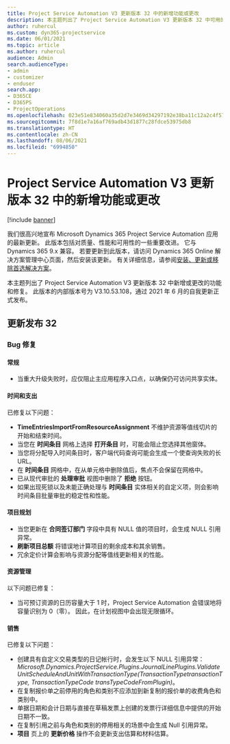 ```yaml
---
title: Project Service Automation V3 更新版本 32 中的新增功能或更改
description: 本主题列出了 Project Service Automation V3 更新版本 32 中可用的功能和修复。
author: ruhercul
ms.custom: dyn365-projectservice
ms.date: 06/01/2021
ms.topic: article
ms.author: ruhercul
audience: Admin
search.audienceType:
- admin
- customizer
- enduser
search.app:
- D365CE
- D365PS
- ProjectOperations
ms.openlocfilehash: 023e51e834060a35d2d7e3469d34297192e38ba11c12a2c4f57424213aba44ba
ms.sourcegitcommit: 7f8d1e7a16af769adb43d1877c28fdce53975db8
ms.translationtype: HT
ms.contentlocale: zh-CN
ms.lasthandoff: 08/06/2021
ms.locfileid: "6994850"
---
```

# <a name="whats-new-or-changed-in-project-service-automation-update-release-32-v3"></a>Project Service Automation V3 更新版本 32 中的新增功能或更改

[!include [banner](../includes/psa-now-project-operations.md)]

我们很高兴地宣布 Microsoft Dynamics 365 Project Service Automation 应用的最新更新。 此版本包括对质量、性能和可用性的一些重要改进。 它与 Dynamics 365 9.x 兼容。 若要更新到此版本，请访问 Dynamics 365 Online 解决方案管理中心页面，然后安装该更新。 有关详细信息，请参阅[安装、更新或移除首选解决方案](/power-platform/admin/install-remove-preferred-solution)。

本主题列出了 Project Service Automation V3 更新版本 32 中新增或更改的功能和修复。 此版本的内部版本号为 V3.10.53.108，通过 2021 年 6 月的自我更新正式发布。

## <a name="update-release-32"></a>更新发布 32

### <a name="bug-fixes"></a>Bug 修复

#### <a name="general"></a>常规

- 当重大升级失败时，应仅阻止主应用程序入口点，以确保仍可访问共享实体。

#### <a name="time-and-expense"></a>时间和支出

已修复以下问题：

- **TimeEntriesImportFromResourceAssignment** 不维护资源等值线切片的开始和结束时间。
- 当您在 **时间条目** 网格上选择 **打开条目** 时，可能会阻止您选择其他窗体。
- 当您将分配导入时间条目时，客户端代码查询可能会生成一个使查询失败的长 URL。
- 在 **时间条目** 网格中，在从单元格中删除值后，焦点不会保留在网格中。
- 已从现代审批的 **处理审批** 视图中删除了 **拒绝** 按钮。
- 如果出现死锁以及未能正确处理与 **时间条目** 实体相关的自定义项，则会影响时间条目批量审批的稳定性和性能。

#### <a name="project-planning"></a>项目规划

- 当您更新在 **合同签订部门** 字段中具有 NULL 值的项目时，会生成 NULL 引用异常。
- **刷新项目总额** 将错误地计算项目的剩余成本和其余销售。
- 冗余定价计算会影响与资源分配等值线更新相关的性能。

#### <a name="resource-management"></a>资源管理

以下问题已修复：

- 当可预订资源的日历容量大于 1 时，Project Service Automation 会错误地将容量识别为 0（零）。 因此，在计划视图中会出现无限循环。

#### <a name="sales"></a>销售

已修复以下问题：

- 创建具有自定义交易类型的日记帐行时，会发生以下 NULL 引用异常：*Microsoft.Dynamics.ProjectService.Plugins.JournalLinePlugins.ValidateUnitScheduleAndUnitWithTransactionType(TransactionTypetransactionType, TransactionTypeCode transTypeCodeFromPlugin)*。
- 在复制报价单之前停用的角色和类别不应添加到新复制的报价单的收费角色和类别中。
- 单据日期和会计日期与直接在草稿发票上创建的发票行详细信息中提供的开始日期不一致。
- 在复制引用之前与角色和类别的停用相关的场景中会生成 Null 引用异常。
- **项目** 页上的 **更新价格** 操作不会更新支出估算和材料估算。
